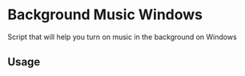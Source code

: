 # Background Music Windows
Script that will help you turn on music in the background on Windows
## Usage
